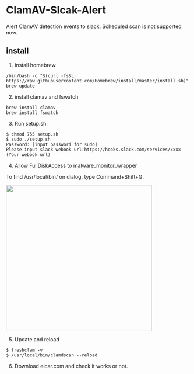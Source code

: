 # ClamAV-Slcak-Alert
Alert ClamAV detection events to slack. Scheduled scan is not supported now.

## install

1. install homebrew

```
/bin/bash -c "$(curl -fsSL https://raw.githubusercontent.com/Homebrew/install/master/install.sh)"
brew update
```

2. install clamav and fswatch

```
brew install clamav
brew install fswatch
```

3. Run setup.sh:
```
$ chmod 755 setup.sh
$ sudo ./setup.sh
Password: [input password for sudo]
Please input slack webook url:https://hooks.slack.com/services/xxxx (Your webook url)
```

4. Allow FullDiskAccess to malware_monitor_wrapper

To find /usr/local/bin/ on dialog, type Command+Shift+G.

<img src="https://user-images.githubusercontent.com/7601382/78830555-1c921080-7a23-11ea-85c6-fabcc0e6c21c.png" width=400>

5. Update and reload
```
$ freshclam -v
$ /usr/local/bin/clamdscan --reload
```

6. Download eicar.com and check it works or not.
